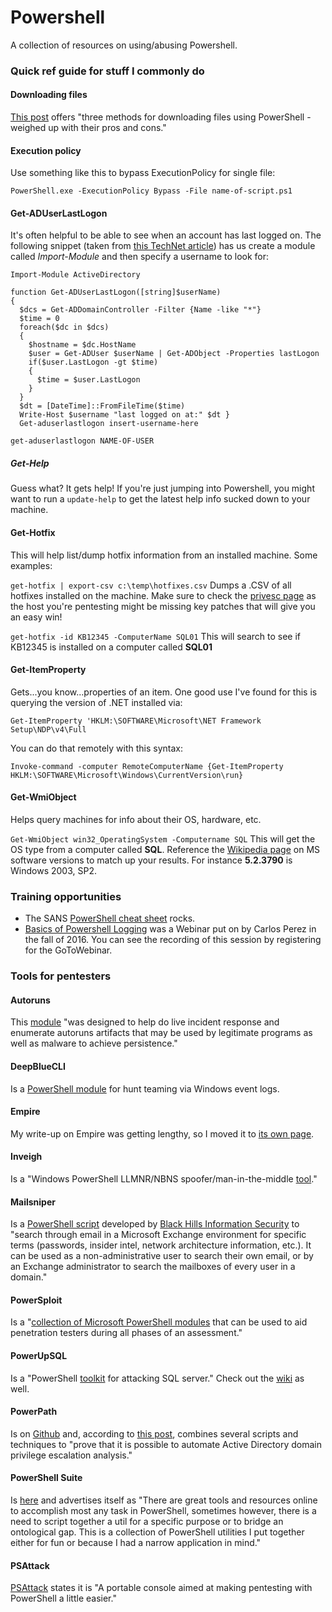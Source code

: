 # Powershell
A collection of resources on using/abusing Powershell.

### Quick ref guide for stuff I commonly do

#### Downloading files
[This post](https://blog.jourdant.me/post/3-ways-to-download-files-with-powershell) offers "three methods for downloading files using PowerShell - weighed up with their pros and cons."

#### Execution policy
Use something like this to bypass ExecutionPolicy for single file:

`PowerShell.exe -ExecutionPolicy Bypass -File name-of-script.ps1`

#### Get-ADUserLastLogon
It's often helpful to be able to see when an account has last logged on.  The following snippet (taken from [this TechNet article](https://technet.microsoft.com/en-us/library/dd378867(v=ws.10).aspx)) has us create a module called *Import-Module* and then specify a username to look for:

    Import-Module ActiveDirectory

    function Get-ADUserLastLogon([string]$userName)
    {
      $dcs = Get-ADDomainController -Filter {Name -like "*"}
      $time = 0
      foreach($dc in $dcs)
      {
        $hostname = $dc.HostName
        $user = Get-ADUser $userName | Get-ADObject -Properties lastLogon
        if($user.LastLogon -gt $time)
        {
          $time = $user.LastLogon
        }
      }
      $dt = [DateTime]::FromFileTime($time)
      Write-Host $username "last logged on at:" $dt }
      Get-aduserlastlogon insert-username-here

    get-aduserlastlogon NAME-OF-USER

##### Get-Help
Guess what?  It gets help! If you're just jumping into Powershell, you might want to run a `update-help` to get the latest help info sucked down to your machine.

#### Get-Hotfix
This will help list/dump hotfix information from an installed machine.  Some examples:

`get-hotfix | export-csv c:\temp\hotfixes.csv`
Dumps a .CSV of all hotfixes installed on the machine.  Make sure to check the [privesc page](../../pentesting/netpen/privesc.md) as the host you're pentesting might be missing key patches that will give you an easy win!

`get-hotfix -id KB12345 -ComputerName SQL01`
This will search to see if KB12345 is installed on a computer called **SQL01**

#### Get-ItemProperty
Gets...you know...properties of an item.  One good use I've found for this is querying the version of .NET installed via:

`Get-ItemProperty 'HKLM:\SOFTWARE\Microsoft\NET Framework Setup\NDP\v4\Full`

You can do that remotely with this syntax:

`Invoke-command -computer RemoteComputerName {Get-ItemProperty HKLM:\SOFTWARE\Microsoft\Windows\CurrentVersion\run}`

#### Get-WmiObject
Helps query machines for info about their OS, hardware, etc.

`Get-WmiObject win32_OperatingSystem -Computername SQL`
This will get the OS type from a computer called **SQL**.  Reference the [Wikipedia page](https://en.wikipedia.org/wiki/Comparison_of_Microsoft_Windows_versions) on MS software versions to match up your results.  For instance **5.2.3790** is Windows 2003, SP2.

### Training opportunities

* The SANS [PowerShell cheat sheet](https://pen-testing.sans.org/blog/2016/05/25/sans-powershell-cheat-sheet) rocks.
* [Basics of Powershell Logging](https://attendee.gotowebinar.com/register/7471153301583943939) was a Webinar put on by Carlos Perez in the fall of 2016.  You can see the recording of this session by registering for the GoToWebinar.

### Tools for pentesters

#### Autoruns
This [module](https://github.com/p0w3rsh3ll/AutoRuns) "was designed to help do live incident response and enumerate autoruns artifacts that may be used by legitimate programs as well as malware to achieve persistence."

#### DeepBlueCLI
Is a [PowerShell module](https://github.com/sans-blue-team/DeepBlueCLI) for hunt teaming via Windows event logs.

#### Empire
My write-up on Empire was getting lengthy, so I moved it to [its own page](../../pentesting/network_pentesting/empire.md).

#### Inveigh
Is a "Windows PowerShell LLMNR/NBNS spoofer/man-in-the-middle [tool](https://github.com/Kevin-Robertson/Inveigh)."

#### Mailsniper
Is a [PowerShell script](https://github.com/dafthack/MailSniper) developed by [Black Hills Information Security](http://www.blackhillsinfosec.com/?p=5296) to "search through email in a Microsoft Exchange environment for specific terms (passwords, insider intel, network architecture information, etc.). It can be used as a non-administrative user to search their own email, or by an Exchange administrator to search the mailboxes of every user in a domain."

#### PowerSploit
Is a "[collection of Microsoft PowerShell modules](https://github.com/PowerShellMafia/PowerSploit) that can be used to aid penetration testers during all phases of an assessment."

#### PowerUpSQL
Is a "PowerShell [toolkit](https://github.com/NetSPI/PowerUpSQL) for attacking SQL server."  Check out the [wiki](https://github.com/NetSPI/PowerUpSQL/wiki) as well.

#### PowerPath
Is on [Github](https://github.com/andyrobbins/PowerPath) and, according to [this post](https://wald0.com/?p=68), combines several scripts and techniques to "prove that it is possible to automate Active Directory domain privilege escalation analysis."

#### PowerShell Suite
Is [here](https://github.com/FuzzySecurity/PowerShell-Suite) and advertises itself as "There are great tools and resources online to accomplish most any task in PowerShell, sometimes however, there is a need to script together a util for a specific purpose or to bridge an ontological gap. This is a collection of PowerShell utilities I put together either for fun or because I had a narrow application in mind."

#### PSAttack
[PSAttack](https://github.com/jaredhaight/PSAttack) states it is "A portable console aimed at making pentesting with PowerShell a little easier."
